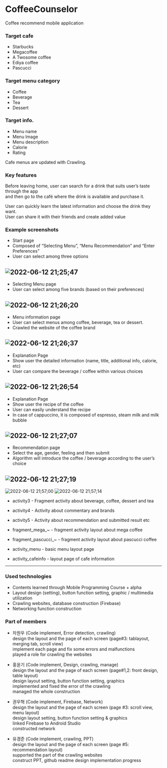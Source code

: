# CoffeeCounselor
Coffee recommend mobile application


### Target cafe
+ Starbucks
+ Megacoffee
+ A Twosome coffee
+ Ediya coffee
+ Pascucci


### Target menu category
+ Coffee
+ Beverage
+ Tea
+ Dessert


### Target info.
+ Menu name
+ Menu Image
+ Menu description
+ Calorie
+ Rating


Cafe menus are updated with Crawling.


### Key features
Before leaving home, user can search for a drink that suits user’s taste through the app  
and then go to the café where the drink is available and purchase it.  


User can quickly learn the latest information and choose the drink they want.  
User can share it with their friends and create added value




### Example screenshots
+ Start page
+ Composed of “Selecting Menu”, 
“Menu Recommendation” and “Enter Preferences”
+ User can select among three options


![2022-06-12 21;25;47](https://user-images.githubusercontent.com/94350277/173233167-cc2555b9-c31b-4e4d-8bd2-efeab342ea9c.PNG)  
-------------------
+ Selecting Menu page
+ User can select among five brands
(based on their preferences)

![2022-06-12 21;26;20](https://user-images.githubusercontent.com/94350277/173233171-0fde254c-3930-4b01-8260-e0ea5340eebd.PNG)
------------------
+ Menu information page
+ User can select menus among coffee, beverage, tea or dessert.
+ Crawled the website of the coffee brand

![2022-06-12 21;26;37](https://user-images.githubusercontent.com/94350277/173233180-b71a92c1-4906-486a-bbd7-c1ad65b48c3c.PNG)
-----------------------
+ Explanation Page
+ Show user the detailed information
(name, title, additional info, calorie, etc)
+ User can compare the beverage / coffee
within various choices

![2022-06-12 21;26;54](https://user-images.githubusercontent.com/94350277/173233185-70a900d3-ee9f-4239-8376-06c468a69efe.PNG)
--------------------------
+ Explanation Page
+ Show user the recipe of the coffee
+ User can easily understand the recipe
+ In case of cappuccino, it is composed of espresso, steam milk and milk bubble

![2022-06-12 21;27;07](https://user-images.githubusercontent.com/94350277/173233188-83ff789c-36e5-43e8-82e4-07aa8c77175c.PNG)
----------------------
+ Recommendation page
+ Select the age, gender, feeling and then submit
+ Algorithm will introduce the coffee / beverage according to the  user’s choice

![2022-06-12 21;27;19](https://user-images.githubusercontent.com/94350277/173233718-f8a884b1-7af7-4b98-8115-5c693a82eb0b.PNG)
-----------------------
![2022-06-12 21;57;00](https://user-images.githubusercontent.com/94350277/173234359-880b8cdf-05a0-4ed4-b7ea-8b966f991db0.PNG)
![2022-06-12 21;57;14](https://user-images.githubusercontent.com/94350277/173234384-2372cd68-53b9-4ae6-a403-ff880ad4ec0c.PNG)

* activity3 - Fragment activity about beverage, coffee, dessert and tea  
* activity4 - Activity about commentary and brands  
* activity5 - Activity about recommendation and submitted result etc  
                                                                      
* fragment_mega_~ - fragment activity layout about mega coffee  
* fragment_pascucci_~ - fragment activity layout about pascucci coffee  
* activity_menu - basic menu layout page  
* activity_cafeinfo - layout page of cafe information
------------------------------

### Used technologies
* Contents learned through Mobile Programming Course + alpha
* Layout  design (setting), button function setting, graphic / multimedia utilization
* Crawling websites, database construction (Firebase)
* Networking function construction


### Part of members
* 차원우 (Code implement, Error detection, crawling)  
design the layout and the page of each screen (page#3: tablayout, merging tab, scroll view)  
implement each page and fix some errors and malfunctions  
played a role for crawling the websites


* 홍윤기 (Code implement, Design, crawling, manage)  
design the layout and the page of each screen (page#1,2: front design, table layout)  
design layout setting, button function setting, graphics  
implemented and fixed the error of the crawling  
managed the whole construction  


* 권우혁 (Code implement, Firebase, Network)  
design the layout and the page of each screen (page #3: scroll view, menu layout)  
design layout setting, button function setting & graphics  
linked Firebase to Android Studio  
constructed network  


* 유경준 (Code implement, crawling, PPT)  
design the layout and the page of each screen (page #5: recommendation layout)   
supported the part of the crawling websites  
construct PPT, github readme
design implementation progress  

